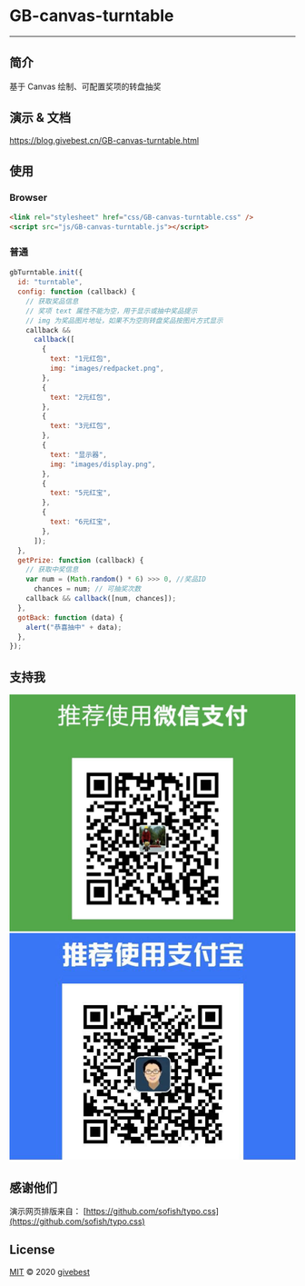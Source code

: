 # GB-canvas-turntable

>

---

## 简介

基于 Canvas 绘制、可配置奖项的转盘抽奖

## 演示 & 文档

https://blog.givebest.cn/GB-canvas-turntable.html

## 使用

### Browser

```html
<link rel="stylesheet" href="css/GB-canvas-turntable.css" />
<script src="js/GB-canvas-turntable.js"></script>
```

### 普通

```js
gbTurntable.init({
  id: "turntable",
  config: function (callback) {
    // 获取奖品信息
    // 奖项 text 属性不能为空，用于显示或抽中奖品提示
    // img 为奖品图片地址，如果不为空则转盘奖品按图片方式显示
    callback &&
      callback([
        {
          text: "1元红包",
          img: "images/redpacket.png",
        },
        {
          text: "2元红包",
        },
        {
          text: "3元红包",
        },
        {
          text: "显示器",
          img: "images/display.png",
        },
        {
          text: "5元红宝",
        },
        {
          text: "6元红宝",
        },
      ]);
  },
  getPrize: function (callback) {
    // 获取中奖信息
    var num = (Math.random() * 6) >>> 0, //奖品ID
      chances = num; // 可抽奖次数
    callback && callback([num, chances]);
  },
  gotBack: function (data) {
    alert("恭喜抽中" + data);
  },
});
```

## 支持我

![微信扫码支付](./src/images/QR/wechet.jpg)
![支付宝扫码支付](./src/images/QR/alipay.jpg)

## 感谢他们

演示网页排版来自： [https://github.com/sofish/typo.css](https://github.com/sofish/typo.css)

## License

[MIT](./LICENSE) © 2020 [givebest](https://github.com/givebest)
